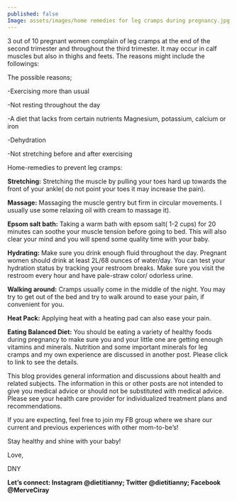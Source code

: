 ```yaml
---
published: false
Image: assets/images/home remedies for leg cramps during pregnancy.jpg
---
```


3 out of 10 pregnant women complain of leg cramps at the end of the second trimester and throughout the third trimester. It may occur in calf muscles but also in thighs and feets. The reasons might include the followings:

The possible reasons;

-Exercising more than usual

-Not resting throughout the day

-A diet that lacks from certain nutrients Magnesium, potassium, calcium or iron 

-Dehydration

-Not stretching before and after exercising


Home-remedies to prevent leg cramps:

**Stretching:** Stretching the muscle by pulling your toes hard up towards the front of your ankle( do not point your toes it may increase the pain).

**Massage:** Massaging the muscle gentry but firm in circular movements. I usually use some relaxing oil with cream to massage it).

**Epsom salt bath:** Taking a warm bath with epsom salt( 1-2 cups) for 20 minutes can soothe your muscle tension before going to bed. This will also clear your mind and you will spend some quality time with your baby.

**Hydrating:** Make sure you drink enough fluid throughout the day. Pregnant women should drink at least 2L/68 ounces of water/day. You can test your hydration status by tracking your restroom breaks. Make sure you visit the restroom every hour and have pale-straw color/ odorless urine.

**Walking around:** Cramps usually come in the middle of the night. You may try to get out of the bed and try to walk around to ease your pain, if convenient for you.

**Heat Pack:** Applying heat with a heating pad can also ease your pain.

**Eating Balanced Diet:** You should be eating a variety of healthy foods during pregnancy to make sure you and your little one are getting enough vitamins and minerals. Nutrition and some important minerals for leg cramps and my own experience are discussed in another post. Please click to link to see the details.

This blog provides general information and discussions about health and related subjects. The information in this or other posts are not intended to give you medical advice or should not be substituted with medical advice. Please see your health care provider for individualized treatment plans and recommendations.

If you are expecting, feel free to join my FB group where we share our current and previous experiences with other mom-to-be’s! 

Stay healthy and shine with your baby!

Love,

DNY

**Let’s connect: Instagram @dietitianny; Twitter @dietitianny; Facebook @MerveCiray**



